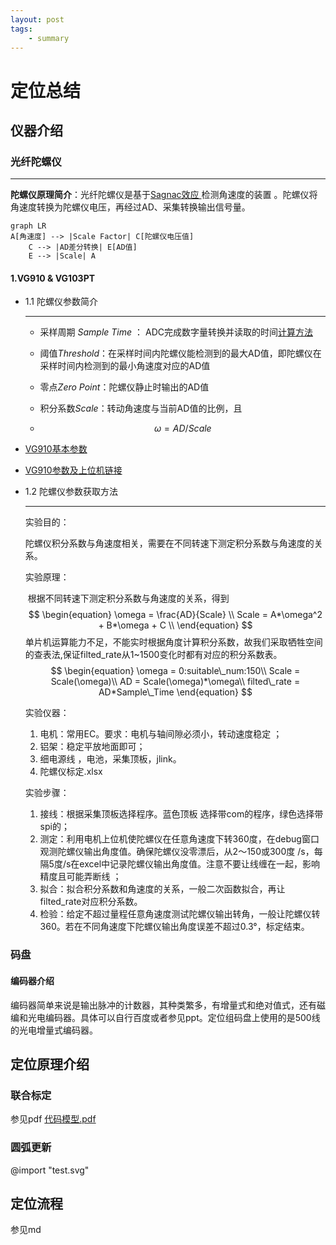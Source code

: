 ```yaml
---
layout: post
tags:
    - summary
---
```


# 定位总结 

## 仪器介绍

### 光纤陀螺仪 

---

**陀螺仪原理简介**：光纤陀螺仪是基于[Sagnac效应 ](https://baike.baidu.com/item/Sagnac%E6%95%88%E5%BA%94/10679850?fr=aladdin)检测角速度的装置 。陀螺仪将角速度转换为陀螺仪电压，再经过AD、采集转换输出信号量。

```mermaid
graph LR
A[角速度] --> |Scale Factor| C[陀螺仪电压值]
    C --> |AD差分转换| E[AD值]
    E --> |Scale| A
```

#### 1.VG910 & VG103PT

* 1.1 陀螺仪参数简介

  ---

  * 采样周期 *Sample  Time* ： ADC完成数字量转换并读取的时间[计算方法 ](https://blog.csdn.net/black0591/article/details/103187450)

  * 阈值*Threshold*：在采样时间内陀螺仪能检测到的最大AD值，即陀螺仪在采样时间内检测到的最小角速度对应的AD值

  * 零点*Zero Point*：陀螺仪静止时输出的AD值

  * 积分系数*Scale*：转动角速度与当前AD值的比例，且

  * $$
    \begin{equation} \omega=AD/Scale  \end{equation}
    $$

* [VG910基本参数](https://b2b.bjx.com.cn/product-267301.html)

* [VG910参数及上位机链接](https://fizoptika.com/fiber-optic-gyro-documents/)



* 1.2 陀螺仪参数获取方法

  ---

  实验目的：

  ​	陀螺仪积分系数与角速度相关，需要在不同转速下测定积分系数与角速度的关系。

  

  实验原理：

  ​	根据不同转速下测定积分系数与角速度的关系，得到
  $$
  \begin{equation}
  \omega = \frac{AD}{Scale} \\
  Scale = A*\omega^2 + B*\omega + C \\
  \end{equation}
  $$
  ​	单片机运算能力不足，不能实时根据角度计算积分系数，故我们采取牺牲空间的查表法,保证filted_rate从1~1500变化时都有对应的积分系数表。
  $$
  \begin{equation}
  \omega = 0:suitable\_num:150\\
  Scale = Scale(\omega)\\
  AD = Scale(\omega)*\omega\\
  filted\_rate = AD*Sample\_Time
  \end{equation}
  $$
  

  实验仪器： 

  1. 电机：常用EC。要求：电机与轴间隙必须小，转动速度稳定 ；
  2. 铝架：稳定平放地面即可；
  3. 细电源线 ，电池，采集顶板，jlink。 
  4. 陀螺仪标定.xlsx

  

  实验步骤：

  1. 接线：根据采集顶板选择程序。蓝色顶板 选择带com的程序，绿色选择带spi的；
  2. 测定：利用电机上位机使陀螺仪在任意角速度下转360度，在debug窗口观测陀螺仪输出角度值。确保陀螺仪没零漂后，从2～150或300度 /s，每隔5度/s在excel中记录陀螺仪输出角度值。注意不要让线缠在一起，影响精度且可能弄断线 ；
  4. 拟合：拟合积分系数和角速度的关系，一般二次函数拟合，再让 filted_rate对应积分系数。
  4. 检验：给定不超过量程任意角速度测试陀螺仪输出转角，一般让陀螺仪转360。若在不同角速度下陀螺仪输出角度误差不超过0.3°，标定结束。



### 码盘

#### 编码器介绍

编码器简单来说是输出脉冲的计数器，其种类繁多，有增量式和绝对值式，还有磁编和光电编码器。具体可以自行百度或者参见ppt。定位组码盘上使用的是500线的光电增量式编码器。





## 定位原理介绍

### 联合标定

参见pdf
[代码模型.pdf](../assets/pdf/代码模型.pdf)

### 圆弧更新

@import  "test.svg"



## 定位流程

参见md





